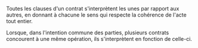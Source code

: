 Toutes les clauses d'un contrat s'interprètent les unes par rapport aux autres, en donnant à chacune le sens qui respecte la cohérence de l'acte tout entier. 


  

 Lorsque, dans l'intention commune des parties, plusieurs contrats concourent à une même opération, ils s'interprètent en fonction de celle-ci. 

